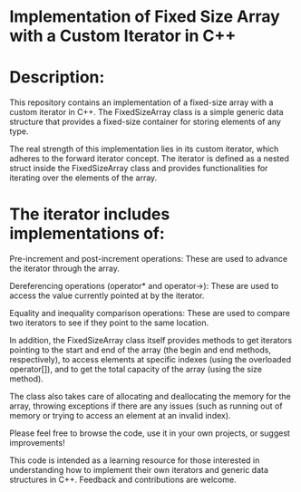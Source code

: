  # Implementation of Fixed Size Array with a Custom Iterator in C++

# Description:

This repository contains an implementation of a fixed-size array with a custom iterator in C++. The FixedSizeArray class is a simple generic data structure that provides a fixed-size container for storing elements of any type.

The real strength of this implementation lies in its custom iterator, which adheres to the forward iterator concept. The iterator is defined as a nested struct inside the FixedSizeArray class and provides functionalities for iterating over the elements of the array.

# The iterator includes implementations of:

Pre-increment and post-increment operations: These are used to advance the iterator through the array.

Dereferencing operations (operator* and operator->): These are used to access the value currently pointed at by the iterator.

Equality and inequality comparison operations: These are used to compare two iterators to see if they point to the same location.

In addition, the FixedSizeArray class itself provides methods to get iterators pointing to the start and end of the array (the begin and end methods, respectively), to access elements at specific indexes (using the overloaded operator[]), and to get the total capacity of the array (using the size method).

The class also takes care of allocating and deallocating the memory for the array, throwing exceptions if there are any issues (such as running out of memory or trying to access an element at an invalid index).

Please feel free to browse the code, use it in your own projects, or suggest improvements!

This code is intended as a learning resource for those interested in understanding how to implement their own iterators and generic data structures in C++. Feedback and contributions are welcome.
